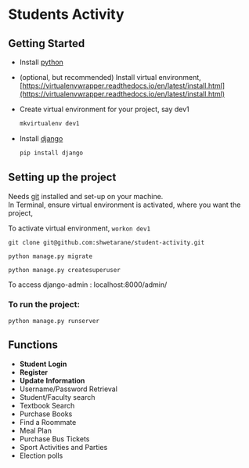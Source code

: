 # Students Activity

## Getting Started

* Install [python](https://www.python.org/downloads/) 

* (optional, but recommended) Install virtual environment, [https://virtualenvwrapper.readthedocs.io/en/latest/install.html](https://virtualenvwrapper.readthedocs.io/en/latest/install.html)

* Create virtual environment for your project, say dev1

  ```bash
  mkvirtualenv dev1
  ```

* Install [django](https://docs.djangoproject.com/en/2.2/topics/install/)

  ```bash
  pip install django
  ```

## Setting up the project
Needs [git](https://git-scm.com/download/win) installed and set-up on your machine.  
In Terminal, ensure virtual environment is activated, where you want the project,

To activate virtual environment, ```workon dev1```

```git clone git@github.com:shwetarane/student-activity.git```

```python manage.py migrate```

```python manage.py createsuperuser```

To access django-admin : localhost:8000/admin/

### To run the project:

```python manage.py runserver```

## Functions

* **Student** **Login**
* **Register**
* **Update** **Information** 
* Username/Password Retrieval
* Student/Faculty search
* Textbook Search
* Purchase Books
* Find a Roommate
* Meal Plan
* Purchase Bus Tickets
* Sport Activities and Parties
* Election polls



